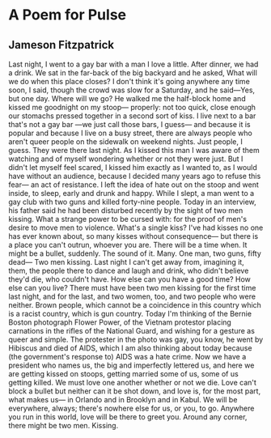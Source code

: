 # A Poem for Pulse
## Jameson Fitzpatrick
Last night, I went to a gay bar
with a man I love a little.
After dinner, we had a drink.
We sat in the far-back of the big backyard
and he asked, What will we do when this place closes?
I don't think it's going anywhere any time soon, I said,
though the crowd was slow for a Saturday,
and he said—Yes, but one day. Where will we go?
He walked me the half-block home
and kissed me goodnight on my stoop—
properly: not too quick, close enough
our stomachs pressed together
in a second sort of kiss.
I live next to a bar that's not a gay bar
—we just call those bars, I guess—
and because it is popular
and because I live on a busy street,
there are always people who aren't queer people
on the sidewalk on weekend nights.
Just people, I guess.
They were there last night.
As I kissed this man I was aware of them watching
and of myself wondering whether or not they were just.
But I didn't let myself feel scared, I kissed him
exactly as I wanted to, as I would have without an audience,
because I decided many years ago to refuse this fear—
an act of resistance. I left
the idea of hate out on the stoop and went inside,
to sleep, early and drunk and happy.
While I slept, a man went to a gay club
with two guns and killed forty-nine people.
Today in an interview, his father said he had been disturbed
recently by the sight of two men kissing.
What a strange power to be cursed with:
for the proof of men's desire to move men to violence.
What's a single kiss? I've had kisses
no one has ever known about, so many
kisses without consequence—
but there is a place you can't outrun,
whoever you are.
There will be a time when.
It might be a bullet, suddenly.
The sound of it. Many.
One man, two guns, fifty dead—
Two men kissing. Last night
I can't get away from, imagining it, them,
the people there to dance and laugh and drink,
who didn't believe they'd die, who couldn't have.
How else can you have a good time?
How else can you live?
There must have been two men kissing
for the first time last night, and for the last,
and two women, too, and two people who were neither.
Brown people, which cannot be a coincidence in this country
which is a racist country, which is gun country.
Today I'm thinking of the Bernie Boston photograph
Flower Power, of the Vietnam protestor placing carnations
in the rifles of the National Guard,
and wishing for a gesture as queer and simple.
The protester in the photo was gay, you know,
he went by Hibiscus and died of AIDS,
which I am also thinking about today because
(the government's response to) AIDS was a hate crime.
Now we have a president who names us,
the big and imperfectly lettered us, and here we are
getting kissed on stoops, getting married some of us,
some of us getting killed.
We must love one another whether or not we die.
Love can't block a bullet
but neither can it be shot down,
and love is, for the most part, what makes us—
in Orlando and in Brooklyn and in Kabul.
We will be everywhere, always;
there's nowhere else for us, or you, to go.
Anywhere you run in this world, love will be there to greet you.
Around any corner, there might be two men. Kissing.